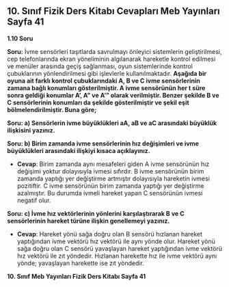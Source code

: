 ## 10. Sınıf Fizik Ders Kitabı Cevapları Meb Yayınları Sayfa 41

**1.10 Soru**

**Soru:** İvme sensörleri taşıtlarda savrulmayı önleyici sistemlerin geliştirilmesi, cep telefonlarında ekran yöneliminin algılanarak hareketle kontrol edilmesi ve menüler arasında geçiş sağlanması, oyun sistemlerinde kontrol çubuklarının yönlendirilmesi gibi işlevlerle kullanılmaktadır. **Aşağıda bir oyuna ait farklı kontrol çubuklarındaki A, B ve C ivme sensörlerinin zamana bağlı konumları gösterilmiştir. A ivme sensörünün her t süre sonra geldiği konumlar A’, A” ve A’” olarak verilmiştir. Benzer şekilde B ve C sensörlerinin konumları da şekilde gösterilmiştir ve şekil eşit bölmelendirilmiştir. Buna göre;**

**Soru: a) Sensörlerin ivme büyüklükleri aA, aB ve aC arasındaki büyüklük ilişkisini yazınız.**

**Soru: b) Birim zamanda ivme sensörlerinin hız değişimleri ve ivme büyüklükleri arasındaki ilişkiyi kısaca açıklayınız.**

* **Cevap**: Birim zamanda aynı mesafeleri giden A ivme sensörünün hız değişimi yoktur dolayısıyla ivmesi sıfırdır. B ivme sensörünün birim zamanda yaptığı yer değiştirme artmıştır dolayısıyla hareketin ivmesi pozitiftir. C ivme sensörünün birim zamanda yaptığı yer değiştirme azalmıştır. Bu durumda ivmeli hareket yapan C sensörünün ivmesi negatif olur.

**Soru: c) İvme hız vektörlerinin yönlerini karşılaştırarak B ve C sensörlerinin hareket türüne ilişkin genellemeyi yazınız.**

* **Cevap**: Hareket yönü sağa doğru olan B sensörü hızlanan hareket yaptığından ivme vektörü hız vektörü ile aynı yönde olur. Hareket yönü sağa doğru olan C sensörü yavaşlayan hareket yaptığından ivme vektörü hız vektörü ile zıt yöndedir. Hızlanan harekette hız ile ivme vektörü aynı yönde; yavaşlayan harekette ise zıt yöndedir.

**10. Sınıf Meb Yayınları Fizik Ders Kitabı Sayfa 41**